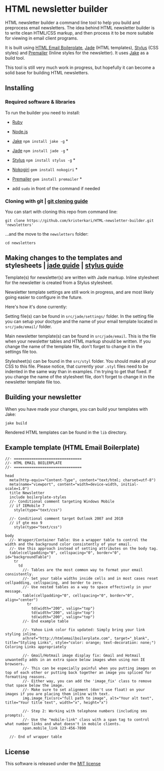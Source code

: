 # HTML newsletter builder

HTML newsletter builder a command line tool to help you build and preprocess email newsletters. The idea behind HTML newsletter builder is to write clean HTML/CSS markup, and then process it to be more suitable for viewing in email client programs.

It is built using [HTML Email Boilerplate](http://htmlemailboilerplate.com/), [Jade](http://jade-lang.com/) (HTML templates), [Stylus](http://learnboost.github.com/stylus/) (CSS styles) and [Premailer](http://premailer.dialect.ca/) (Inline styles for the newsletter). It uses [Jake](https://github.com/mde/jake) as a build tool.

This tool is still very much work in progress, but hopefully it can become a solid base for building HTML newsletters.

## Installing

### Required software & libraries

To run the builder you need to install:

* [Ruby](http://www.ruby-lang.org/en/downloads/)
* [Node.js](http://nodejs.org/#download)
* [Jake](https://github.com/mde/jake) `npm install jake -g` *
* [Jade](https://github.com/visionmedia/jade) `npm install jade -g` *
* [Stylus](https://github.com/LearnBoost/stylus) `npm install stylus -g` *
* [Nokogiri](http://nokogiri.org/) `gem install nokogiri` *
* [Premailer](https://github.com/alexdunae/premailer) `gem install premailer` *

 * add `sudo` in front of the command if needed

### Cloning with git | [git cloning guide](http://git-scm.com/book/en/Git-Basics-Getting-a-Git-Repository#Cloning-an-Existing-Repository)

You can start with cloning this repo from command line:
```
git clone https://github.com/kristerkari/HTML-newsletter-builder.git 'newsletters'
```

...and the move to the `newsletters` folder:
```
cd newsletters
```

## Making changes to the templates and stylesheets | [jade guide](https://github.com/visionmedia/jade#syntax) | [stylus guide](http://learnboost.github.com/stylus/)

Template(s) for newsletter(s) are written with Jade markup. Inline stylesheet for the newsletter is created from a Stylus stylesheet.

Newsletter template settings are still work in progress, and are most likely going easier to configure in the future. 

Here's how it's done currently:

Setting file(s) can be found in `src/jade/settings/` folder. In the setting file you can setup your doctype and the name of your email template located in `src/jade/email/` folder.

Main newsletter template(s) can be found in `src/jade/email`. This is the file when your newsletter tables and HTML markup should be written. If you change the name of the template file, don't forget to change it in the settings file too.

Stylesheet(s) can be found in the `src/styl` folder. You should make all your CSS to this file. Please notice, that currently your `.styl` files need to be indented in the same way than in examples. I'm trying to get that fixed. If you change the name of the stylesheet file, don't forget to change it in the newsletter template file too.

## Building your newsletter

When you have made your changes, you can build your templates with Jake:
```
jake build
```

Rendered HTML templates can be found in the `lib` directory.

## Example template (HTML Email Boilerplate)

```jade
//- ===============================
//- HTML EMAIL BOILERPLATE
//- ===============================

head
  meta(http-equiv="Content-Type", content="text/html; charset=utf-8")
  meta(name="viewport", content="width=device-width, initial-scale=1.0")
  title Newsletter
  include boilerplate-styles
  //- Conditional comment targeting Windows Mobile
  // if IEMobile 7
    style(type="text/css")

  //- Conditional comment target Outlook 2007 and 2010
  // if gte mso 9
    style(type="text/css")

body
  //- Wrapper/Container Table: Use a wrapper table to control the width and the background color consistently of your email.
  //- Use this approach instead of setting attributes on the body tag.
  table(cellpadding="0", cellspacing="0", border="0", id="backgroundTable")
    tr
      td
        //- Tables are the most common way to format your email consistently. 
        //- Set your table widths inside cells and in most cases reset cellpadding, cellspacing, and border to zero. 
        //- Use nested tables as a way to space effectively in your message.
        table(cellpadding="0", cellspacing="0", border="0", align="center")
          tr
            td(width="200", valign="top")
            td(width="200", valign="top")
            td(width="200", valign="top")
        //- End example table

        //- Yahoo Link color fix updated: Simply bring your link styling inline.
        a(href="http://htmlemailboilerplate.com", target="_blank", title="Styling Links", style="color: orange; text-decoration: none;") Coloring Links appropriately

        //- Gmail/Hotmail image display fix: Gmail and Hotmail unwantedly adds in an extra space below images when using non IE browsers.
        //- This can be especially painful when you putting images on top of each other or putting back together an image you spliced for formatting reasons.
        //- Either way, you can add the 'image_fix' class to remove that space below the image.
        //- Make sure to set alignment (don't use float) on your images if you are placing them inline with text.
        img.image_fix(src="full path to image", alt="Your alt text", title="Your title text", width="x", height="x")

        //- Step 2: Working with telephone numbers (including sms prompts).
        //- Use the "mobile-link" class with a span tag to control what number links and what doesn't in mobile clients.
        span.mobile_link 123-456-7890

  //- End of wrapper table
```

## License

This software is released under the [MIT license](http://www.opensource.org/licenses/MIT)